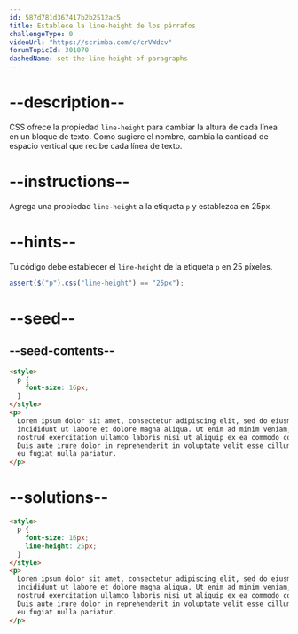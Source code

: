```yaml
---
id: 587d781d367417b2b2512ac5
title: Establece la line-height de los párrafos
challengeType: 0
videoUrl: "https://scrimba.com/c/crVWdcv"
forumTopicId: 301070
dashedName: set-the-line-height-of-paragraphs
---
```


# --description--

CSS ofrece la propiedad `line-height` para cambiar la altura de cada línea en un bloque de texto. Como sugiere el nombre, cambia la cantidad de espacio vertical que recibe cada línea de texto.

# --instructions--

Agrega una propiedad `line-height` a la etiqueta `p` y establezca en 25px.

# --hints--

Tu código debe establecer el `line-height` de la etiqueta `p` en 25 píxeles.

```js
assert($("p").css("line-height") == "25px");
```

# --seed--

## --seed-contents--

```html
<style>
  p {
    font-size: 16px;
  }
</style>
<p>
  Lorem ipsum dolor sit amet, consectetur adipiscing elit, sed do eiusmod tempor
  incididunt ut labore et dolore magna aliqua. Ut enim ad minim veniam, quis
  nostrud exercitation ullamco laboris nisi ut aliquip ex ea commodo consequat.
  Duis aute irure dolor in reprehenderit in voluptate velit esse cillum dolore
  eu fugiat nulla pariatur.
</p>
```

# --solutions--

```html
<style>
  p {
    font-size: 16px;
    line-height: 25px;
  }
</style>
<p>
  Lorem ipsum dolor sit amet, consectetur adipiscing elit, sed do eiusmod tempor
  incididunt ut labore et dolore magna aliqua. Ut enim ad minim veniam, quis
  nostrud exercitation ullamco laboris nisi ut aliquip ex ea commodo consequat.
  Duis aute irure dolor in reprehenderit in voluptate velit esse cillum dolore
  eu fugiat nulla pariatur.
</p>
```
